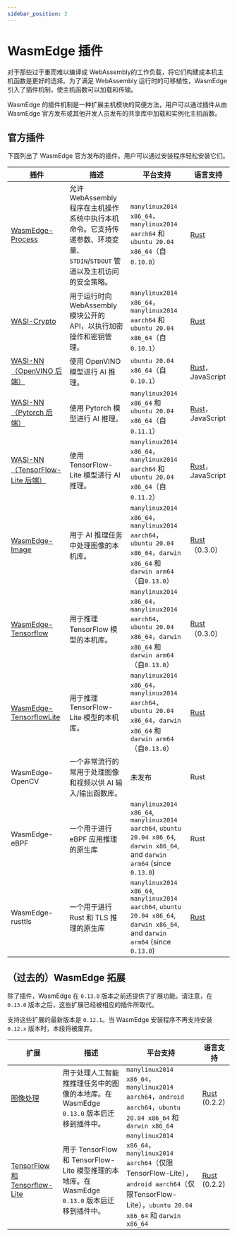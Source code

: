 ```yaml
---
sidebar_position: 2
---
```


# WasmEdge 插件

对于那些过于重而难以编译成 WebAssembly的工作负载，将它们构建成本机主机函数是更好的选择。为了满足 WebAssembly 运行时的可移植性，WasmEdge 引入了插件机制，使主机函数可以加载和传输。

WasmEdge 的插件机制是一种扩展主机模块的简便方法，用户可以通过插件从由 WasmEdge 官方发布或其他开发人员发布的共享库中加载和实例化主机函数。

## 官方插件

下面列出了 WasmEdge 官方发布的插件。用户可以通过安装程序轻松安装它们。

| 插件 | 描述 | 平台支持 | 语言支持 |
| --- | --- | --- | --- |
| [WasmEdge-Process](../../../contribute/source/plugin/process.md) | 允许 WebAssembly 程序在主机操作系统中执行本机命令。它支持传递参数、环境变量、`STDIN`/`STDOUT` 管道以及主机访问的安全策略。 | `manylinux2014 x86_64`，`manylinux2014 aarch64` 和 `ubuntu 20.04 x86_64`（自`0.10.0`） | [Rust](https://crates.io/crates/wasmedge_process_interface) |
| [WASI-Crypto](https://github.com/WebAssembly/wasi-crypto) | 用于运行时向 WebAssembly 模块公开的 API，以执行加密操作和密钥管理。 | `manylinux2014 x86_64`，`manylinux2014 aarch64` 和 `ubuntu 20.04 x86_64`（自`0.10.1`） | [Rust](https://crates.io/crates/wasi-crypto) |
| [WASI-NN](https://github.com/WebAssembly/wasi-nn)[（OpenVINO 后端）](../../../develop/rust/wasinn/openvino.md) | 使用 OpenVINO 模型进行 AI 推理。 | `ubuntu 20.04 x86_64`（自`0.10.1`） | [Rust](https://crates.io/crates/wasi-nn)，JavaScript |
| [WASI-NN](https://github.com/WebAssembly/wasi-nn)[（Pytorch 后端）](../../../develop/rust/wasinn/pytorch.md)   | 使用 Pytorch 模型进行 AI 推理。 | `manylinux2014 x86_64` 和 `ubuntu 20.04 x86_64`（自`0.11.1`） | [Rust](https://crates.io/crates/wasi-nn)，JavaScript |
| [WASI-NN](https://github.com/WebAssembly/wasi-nn)[（TensorFlow-Lite 后端）](../../../develop/rust/wasinn/tensorflow_lite.md)  | 使用 TensorFlow-Lite 模型进行 AI 推理。 | `manylinux2014 x86_64`，`manylinux2014 aarch64` 和 `ubuntu 20.04 x86_64`（自`0.11.2`） | [Rust](https://crates.io/crates/wasi-nn)，JavaScript |
| [WasmEdge-Image](../../../contribute/source/plugin/image.md) | 用于 AI 推理任务中处理图像的本机库。 | `manylinux2014 x86_64`，`manylinux2014 aarch64`，`ubuntu 20.04 x86_64`，`darwin x86_64` 和 `darwin arm64`（自`0.13.0`） | [Rust](https://crates.io/crates/wasmedge_tensorflow_interface)（0.3.0） |
| [WasmEdge-Tensorflow](../../../contribute/source/plugin/tensorflow.md) | 用于推理 TensorFlow 模型的本机库。 | `manylinux2014 x86_64`，`manylinux2014 aarch64`，`ubuntu 20.04 x86_64`，`darwin x86_64` 和 `darwin arm64`（自`0.13.0`） | [Rust](https://crates.io/crates/wasmedge_tensorflow_interface)（0.3.0） |
| [WasmEdge-TensorflowLite](../../../contribute/source/plugin/tensorflowlite.md)  | 用于推理 TensorFlow-Lite 模型的本机库。 | `manylinux2014 x86_64`，`manylinux2014 aarch64`，`ubuntu 20.04 x86_64`，`darwin x86_64` 和 `darwin arm64`（自`0.13.0`） | [Rust](https://crates.io/crates/wasmedge_tensorflow_interface) |
| WasmEdge-OpenCV | 一个非常流行的常用于处理图像和视频以供 AI 输入/输出函数库。      | 未发布                                       | Rust |
| WasmEdge-eBPF                                                               | 一个用于进行 eBPF 应用推理的原生库                                                                                                                                                          | `manylinux2014 x86_64`, `manylinux2014 aarch64`, `ubuntu 20.04 x86_64`, `darwin x86_64`, and `darwin arm64` (since `0.13.0`) | Rust                                                                   |
| WasmEdge-rusttls                                                            | 一个用于进行 Rust 和 TLS 推理的原生库                                                                                                                                                        | `manylinux2014 x86_64`, `manylinux2014 aarch64`, `ubuntu 20.04 x86_64`, `darwin x86_64`, and `darwin arm64` (since `0.13.0`) | [Rust](https://crates.io/crates/wasmedge_rustls_api) 

## （过去的）WasmEdge 拓展

除了插件，WasmEdge 在 `0.13.0` 版本之前还提供了扩展功能。请注意，在 `0.13.0` 版本之后，这些扩展已经被相应的插件所取代。

支持这些扩展的最新版本是 `0.12.1`。当 WasmEdge 安装程序不再支持安装 `0.12.x` 版本时，本段将被废弃。

| 扩展 | 描述 | 平台支持 | 语言支持 |
| --- | --- | --- | --- |
| [图像处理](https://github.com/second-state/WasmEdge-image) | 用于处理人工智能推推理任务中的图像的本地库。在 WasmEdge `0.13.0` 版本后迁移到插件中。 | `manylinux2014 x86_64`，`manylinux2014 aarch64`，`android aarch64`，`ubuntu 20.04 x86_64` 和 `darwin x86_64` | [Rust](https://crates.io/crates/wasmedge_tensorflow_interface) (0.2.2) |
| [TensorFlow 和 Tensorflow-Lite](https://github.com/second-state/WasmEdge-tensorflow) | 用于 TensorFlow 和 TensorFlow-Lite 模型推理的本地库。在 WasmEdge `0.13.0` 版本后迁移到插件中。 | `manylinux2014 x86_64`，`manylinux2014 aarch64`（仅限TensorFlow-Lite），`android aarch64`（仅限TensorFlow-Lite），`ubuntu 20.04 x86_64` 和 `darwin x86_64` | [Rust](https://crates.io/crates/wasmedge_tensorflow_interface) (0.2.2) |
